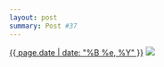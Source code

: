 ```yaml
---
layout: post
summary: Post #37
---
```


<p>
  <time><a href="/37">{{ page.date | date: "%B %e, %Y" }}</a></time>
  <a href="/37"><img src="{{ site.assets_url }}/37-640.jpg" srcset="{{ site.assets_url }}/37-1280.jpg 1280w, {{ site.assets_url }}/37-960.jpg 960w, {{ site.assets_url }}/37-640.jpg 640w, {{ site.assets_url }}/37-320.jpg 320w" sizes="(min-width: 700px) 50vw, calc(100vw - 2rem)" /></a>
</p>
